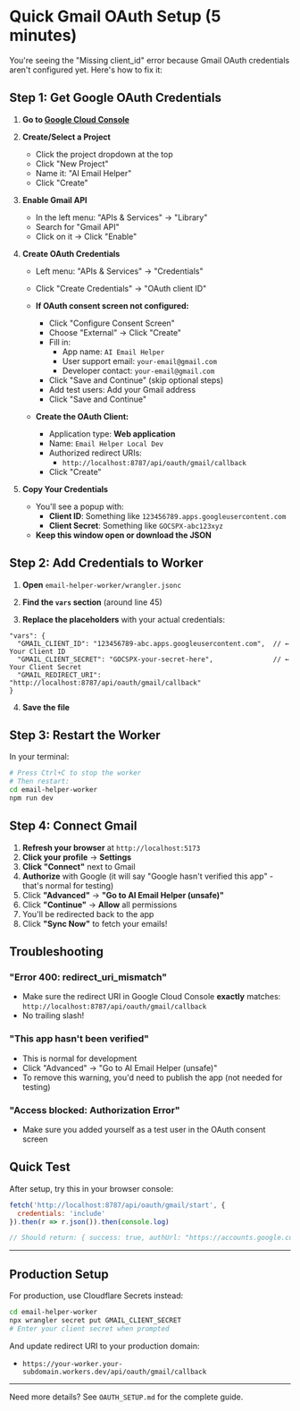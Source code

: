 # Quick Gmail OAuth Setup (5 minutes)

You're seeing the "Missing client_id" error because Gmail OAuth credentials aren't configured yet. Here's how to fix it:

## Step 1: Get Google OAuth Credentials

1. **Go to [Google Cloud Console](https://console.cloud.google.com/)**

2. **Create/Select a Project**
   - Click the project dropdown at the top
   - Click "New Project"
   - Name it: "AI Email Helper"
   - Click "Create"

3. **Enable Gmail API**
   - In the left menu: "APIs & Services" → "Library"
   - Search for "Gmail API"
   - Click on it → Click "Enable"

4. **Create OAuth Credentials**
   - Left menu: "APIs & Services" → "Credentials"
   - Click "Create Credentials" → "OAuth client ID"
   
   - **If OAuth consent screen not configured:**
     - Click "Configure Consent Screen"
     - Choose "External" → Click "Create"
     - Fill in:
       - App name: `AI Email Helper`
       - User support email: `your-email@gmail.com`
       - Developer contact: `your-email@gmail.com`
     - Click "Save and Continue" (skip optional steps)
     - Add test users: Add your Gmail address
     - Click "Save and Continue"
   
   - **Create the OAuth Client:**
     - Application type: **Web application**
     - Name: `Email Helper Local Dev`
     - Authorized redirect URIs: 
       - `http://localhost:8787/api/oauth/gmail/callback`
     - Click "Create"
   
5. **Copy Your Credentials**
   - You'll see a popup with:
     - **Client ID**: Something like `123456789.apps.googleusercontent.com`
     - **Client Secret**: Something like `GOCSPX-abc123xyz`
   - **Keep this window open or download the JSON**

## Step 2: Add Credentials to Worker

1. **Open** `email-helper-worker/wrangler.jsonc`

2. **Find the `vars` section** (around line 45)

3. **Replace the placeholders** with your actual credentials:

```jsonc
"vars": {
  "GMAIL_CLIENT_ID": "123456789-abc.apps.googleusercontent.com",  // ← Your Client ID
  "GMAIL_CLIENT_SECRET": "GOCSPX-your-secret-here",               // ← Your Client Secret
  "GMAIL_REDIRECT_URI": "http://localhost:8787/api/oauth/gmail/callback"
}
```

4. **Save the file**

## Step 3: Restart the Worker

In your terminal:

```bash
# Press Ctrl+C to stop the worker
# Then restart:
cd email-helper-worker
npm run dev
```

## Step 4: Connect Gmail

1. **Refresh your browser** at `http://localhost:5173`
2. **Click your profile** → **Settings**
3. **Click "Connect"** next to Gmail
4. **Authorize** with Google (it will say "Google hasn't verified this app" - that's normal for testing)
5. Click **"Advanced"** → **"Go to AI Email Helper (unsafe)"**
6. Click **"Continue"** → **Allow** all permissions
7. You'll be redirected back to the app
8. Click **"Sync Now"** to fetch your emails!

## Troubleshooting

### "Error 400: redirect_uri_mismatch"
- Make sure the redirect URI in Google Cloud Console **exactly** matches:
  `http://localhost:8787/api/oauth/gmail/callback`
- No trailing slash!

### "This app hasn't been verified"
- This is normal for development
- Click "Advanced" → "Go to AI Email Helper (unsafe)"
- To remove this warning, you'd need to publish the app (not needed for testing)

### "Access blocked: Authorization Error"
- Make sure you added yourself as a test user in the OAuth consent screen

## Quick Test

After setup, try this in your browser console:

```javascript
fetch('http://localhost:8787/api/oauth/gmail/start', {
  credentials: 'include'
}).then(r => r.json()).then(console.log)

// Should return: { success: true, authUrl: "https://accounts.google.com/..." }
```

---

## Production Setup

For production, use Cloudflare Secrets instead:

```bash
cd email-helper-worker
npx wrangler secret put GMAIL_CLIENT_SECRET
# Enter your client secret when prompted
```

And update redirect URI to your production domain:
- `https://your-worker.your-subdomain.workers.dev/api/oauth/gmail/callback`

---

Need more details? See `OAUTH_SETUP.md` for the complete guide.

